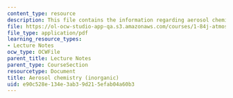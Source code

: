 ```yaml
---
content_type: resource
description: This file contains the information regarding aerosol chemistry-inorganic.
file: https://ol-ocw-studio-app-qa.s3.amazonaws.com/courses/1-84j-atmospheric-chemistry-fall-2013/e90c528e134e3ab39d215efab04a60b3_MIT1_84JF13_Lec19_inogacPrcls.pdf
file_type: application/pdf
learning_resource_types:
- Lecture Notes
ocw_type: OCWFile
parent_title: Lecture Notes
parent_type: CourseSection
resourcetype: Document
title: Aerosol chemistry (inorganic)
uid: e90c528e-134e-3ab3-9d21-5efab04a60b3
---
```

